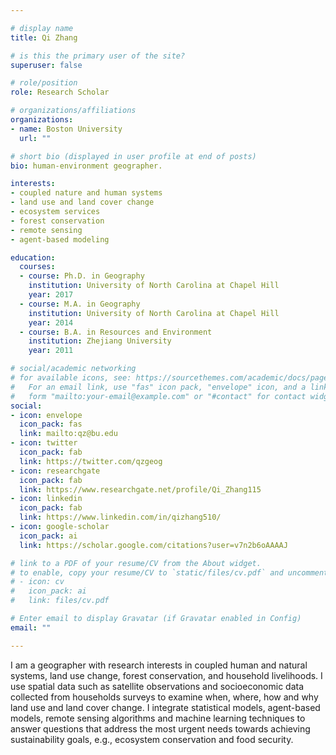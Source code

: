 ```yaml
---

# display name
title: Qi Zhang

# is this the primary user of the site?
superuser: false

# role/position
role: Research Scholar

# organizations/affiliations
organizations:
- name: Boston University
  url: ""

# short bio (displayed in user profile at end of posts)
bio: human-environment geographer. 

interests:
- coupled nature and human systems
- land use and land cover change
- ecosystem services
- forest conservation
- remote sensing
- agent-based modeling

education:
  courses:
  - course: Ph.D. in Geography
    institution: University of North Carolina at Chapel Hill
    year: 2017
  - course: M.A. in Geography
    institution: University of North Carolina at Chapel Hill
    year: 2014
  - course: B.A. in Resources and Environment
    institution: Zhejiang University
    year: 2011

# social/academic networking
# for available icons, see: https://sourcethemes.com/academic/docs/page-builder/#icons
#   For an email link, use "fas" icon pack, "envelope" icon, and a link in the
#   form "mailto:your-email@example.com" or "#contact" for contact widget.
social:
- icon: envelope
  icon_pack: fas
  link: mailto:qz@bu.edu
- icon: twitter
  icon_pack: fab
  link: https://twitter.com/qzgeog
- icon: researchgate
  icon_pack: fab
  link: https://www.researchgate.net/profile/Qi_Zhang115
- icon: linkedin
  icon_pack: fab
  link: https://www.linkedin.com/in/qizhang510/
- icon: google-scholar
  icon_pack: ai
  link: https://scholar.google.com/citations?user=v7n2b6oAAAAJ

# link to a PDF of your resume/CV from the About widget.
# to enable, copy your resume/CV to `static/files/cv.pdf` and uncomment the lines below.
# - icon: cv
#   icon_pack: ai
#   link: files/cv.pdf

# Enter email to display Gravatar (if Gravatar enabled in Config)
email: ""

---
```


I am a geographer with research interests in coupled human and natural systems, land use change, forest conservation, and household livelihoods. 
I use spatial data such as satellite observations and socioeconomic data collected from households surveys to examine when, where, how and why land use and land cover change. 
I integrate statistical models, agent-based models, remote sensing algorithms and machine learning techniques 
to answer questions that address the most urgent needs towards achieving sustainability goals, e.g., ecosystem conservation and food security.
